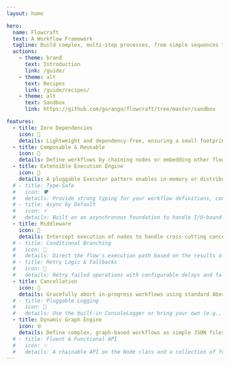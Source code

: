 ```yaml
---
layout: home

hero:
  name: Flowcraft
  text: A Workflow Framework
  tagline: Build complex, multi-step processes, from simple sequences to dynamic, graph-driven AI agents.
  actions:
    - theme: brand
      text: Introduction
      link: /guide/
    - theme: alt
      text: Recipes
      link: /guide/recipes/
    - theme: alt
      text: Sandbox
      link: https://github.com/gorango/flowcraft/tree/master/sandbox

features:
  - title: Zero Dependencies
    icon: 🌱
    details: Lightweight and dependency-free, ensuring a small footprint and easy integration.
  - title: Composable & Reusable
    icon: 🧩
    details: Define workflows by chaining nodes or embedding other flows as nodes.
  - title: Extensible Execution Engine
    icon: 🔌
    details: A pluggable Executor pattern enables in-memory or distributed flows.
  # - title: Type-Safe
  #   icon: 🛡️
  #   details: Provide strong typing for your workflow definitions, context, and node parameters.
  # - title: Async by Default
  #   icon: ⚡
  #   details: Built on an asynchronous foundation to handle I/O-bound and CPU-bound tasks.
  - title: Middleware
    icon: 🥪
    details: Intercept execution of nodes to handle cross-cutting concerns like logging, timing, or auth.
  # - title: Conditional Branching
  #   icon: 🔀
  #   details: Direct the flow's execution path based on the results of any node.
  # - title: Retry Logic & Fallbacks
  #   icon: 🔄
  #   details: Retry failed operations with configurable delays and fallback logic.
  - title: Cancellation
    icon: 🛑
    details: Gracefully abort in-progress workflows using standard AbortControllers.
  # - title: Pluggable Logging
  #   icon: 📝
  #   details: Use the built-in ConsoleLogger or bring your own (e.g., Pino, Winston).
  - title: Dynamic Graph Engine
    icon: 🌐
    details: Define complex, graph-based workflows as simple JSON files.
  # - title: Fluent & Functional API
  #   icon: ✨
  #   details: A chainable API on the Node class and a collection of functional helpers.
---
```

